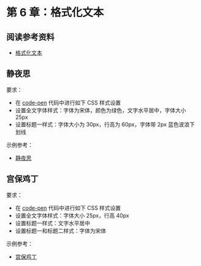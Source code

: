 # 第 6 章：格式化文本

## 阅读参考资料

- [格式化文本](https://developer.mozilla.org/zh-CN/docs/Learn/CSS/Styling_text)

## 静夜思

要求：
- 在 [code-pen](https://codepen.io/wangding/pen/JjWbKRQ?editors=1100) 代码中进行如下 CSS 样式设置
- 设置全文字体样式：字体为宋体，颜色为绿色，文字水平居中，字体大小 25px
- 设置标题一样式：字体大小为 30px，行高为 60px，字体带 2px 蓝色波浪下划线

示例参考：
- [静夜思](https://wangding.github.io/css-demo/06-text/01-jing-ye-si.html)

## 宫保鸡丁

要求：
- 在 [code-pen](https://codepen.io/wangding/pen/Popbzmp?editors=1100) 代码中进行如下 CSS 样式设置
- 设置全文字体样式：字体大小 25px，行高 40px
- 设置标题一样式：文字水平居中
- 设置标题一和标题二样式：字体为宋体

示例参考：
- [宫保鸡丁](https://wangding.github.io/css-demo/06-text/02-gong-bao-ji-ding.html)
